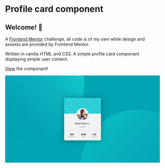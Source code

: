 # Profile card component
## Welcome! 👋

A [Frontend Mentor](https://www.frontendmentor.io/challenges/profile-card-component-cfArpWshJ) challenge, all code is of my own while design and assests are provided by Frontend Mentor.

Written in vanilla HTML and CSS. A simple profile card componant displaying simple user content.

[View](https://profile-card-component-main-zeta.vercel.app/) the componant!

![Screenshot of final desktop implementaion](./design/profile-card-componant.png)
